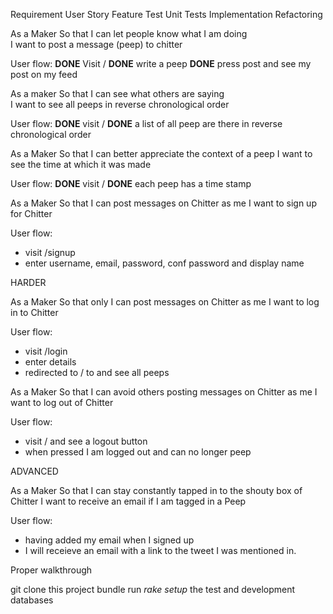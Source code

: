 Requirement
User Story
Feature Test
Unit Tests
Implementation
Refactoring

As a Maker
So that I can let people know what I am doing  
I want to post a message (peep) to chitter

User flow:
**DONE** Visit /
**DONE** write a peep
**DONE** press post and see my post on my feed

As a maker
So that I can see what others are saying  
I want to see all peeps in reverse chronological order

User flow:
**DONE** visit /
**DONE** a list of all peep are there in reverse chronological order 

As a Maker
So that I can better appreciate the context of a peep
I want to see the time at which it was made

User flow: 
**DONE** visit /
**DONE** each peep has a time stamp

As a Maker
So that I can post messages on Chitter as me
I want to sign up for Chitter

User flow:
* visit /signup
* enter username, email, password, conf password and display name

HARDER

As a Maker
So that only I can post messages on Chitter as me
I want to log in to Chitter

User flow:
* visit /login
* enter details
* redirected to / to and see all peeps

As a Maker
So that I can avoid others posting messages on Chitter as me
I want to log out of Chitter

User flow:
* visit / and see a logout button
* when pressed I am logged out and can no longer peep

ADVANCED

As a Maker
So that I can stay constantly tapped in to the shouty box of Chitter
I want to receive an email if I am tagged in a Peep

User flow: 
* having added my email when I signed up
* I will receieve an email with a link to the tweet I was mentioned in.


Proper walkthrough

git clone this project
bundle
run *rake setup* the test and development databases